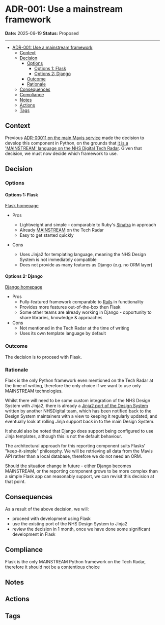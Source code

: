 # ADR-001: Use a mainstream framework

**Date:** 2025-06-19
**Status:** Proposed

---

- [ADR-001: Use a mainstream framework](#adr-001-use-a-mainstream-framework)
  - [Context](#context)
  - [Decision](#decision)
    - [Options](#options)
      - [Options 1: Flask](#options-1-flask)
      - [Options 2: Django](#options-2-django)
    - [Outcome](#outcome)
    - [Rationale](#rationale)
  - [Consequences](#consequences)
  - [Compliance](#compliance)
  - [Notes](#notes)
  - [Actions](#actions)
  - [Tags](#tags)

## Context

Previous [ADR-00011 on the main Mavis service](https://github.com/nhsuk/manage-vaccinations-in-schools/pull/3780) made the decision to develop this component in Python, on the grounds that [it is a 'MAINSTREAM' language on the NHS Digital Tech Radar](https://github.com/NHSDigital/tech-radar/blob/main/site/data/data.js#L150). Given that decision, we must now decide which framework to use.

## Decision

### Options

#### Options 1: Flask

[Flask homepage](https://flask.palletsprojects.com/)

- Pros
  - Lightweight and simple - comparable to Ruby's [Sinatra](https://sinatrarb.com/) in approach
  - Already [MAINSTREAM](https://github.com/NHSDigital/tech-radar/blob/main/site/data/data.js#L171) on the Tech Radar
  - Easy to get started quickly

- Cons
  - Uses Jinja2 for templating language, meaning the NHS Design System is not immediately compatible
  - Does not provide as many features as Django (e.g. no ORM layer)

#### Options 2: Django

[Django homepage](https://www.djangoproject.com/)

- Pros
  - Fully-featured framework comparable to [Rails](https://rubyonrails.org/) in functionality
  - Provides more features out-of-the-box then Flask
  - Some other teams are already working in Django - opportunity to share libraries, knowledge & approaches
- Cons
  - Not mentioned in the Tech Radar at the time of writing
  - Uses its own template language by default

### Outcome

The decision is to proceed with Flask.

### Rationale

Flask is the only Python framework even mentioned on the Tech Radar at the time of writing, therefore the only choice if we want to use only MAINSTREAM technologies.

Whilst there will need to be some custom integration of the NHS Design System with Jinja2, there is already a [Jinja2 port of the Design System](https://github.com/NHSDigital/nhsuk-frontend-jinja) written by another NHSDigital team, which has been notified back to the Design System maintainers with a view to keeping it regularly updated, and eventually look at rolling Jinja support back in to the main Design System.

It should also be noted that Django does support being configured to use Jinja templates, although this is not the default behaviour.

The architectural approach for this reporting component suits Flasks' "keep-it-simple" philosophy. We will be retrieving all data from the Mavis API rather than a local database, therefore we do not need an ORM.

Should the situation change in future - either Django becomes MAINSTREAM, or the reporting component grows to be more complex than a simple Flask app can reasonably support, we can revisit this decision at that point.

## Consequences

As a result of the above decision, we will:

- proceed with development using Flask
- use the existing port of the NHS Design System to Jinja2
- review the decision in 1 month, once we have done some significant development in Flask

## Compliance

Flask is the only MAINSTREAM Python framework on the Tech Radar, therefore it should not be a contentious choice

## Notes

## Actions

## Tags
